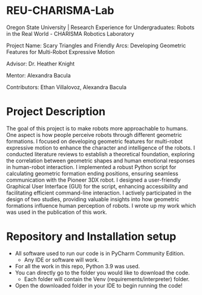 # REU-CHARISMA-Lab

Oregon State University | Research Experience for Undergraduates: Robots in the Real World - CHARISMA Robotics Laboratory

Project Name: Scary Triangles and Friendly Arcs: Developing Geometric Features for Multi-Robot Expressive Motion

Advisor: Dr. Heather Knight

Mentor: Alexandra Bacula

Contributors: Ethan Villalovoz, Alexandra Bacula

# Project Description 

The goal of this project is to make robots more approachable to humans. One aspect is how people perceive robots through different geometric formations. I focused on developing geometric features for multi-robot expressive motion to enhance the character and intelligence of the robots. I conducted literature reviews to establish a theoretical foundation, exploring the correlation between geometric shapes and human emotional responses in human-robot interaction. I implemented a robust Python script for calculating geometric formation ending positions, ensuring seamless communication with the Pioneer 3DX robot. I designed a user-friendly Graphical User Interface (GUI) for the script, enhancing accessibility and facilitating efficient command-line interaction. I actively participated in the design of two studies, providing valuable insights into how geometric formations influence human perception of robots. I wrote up my work which was used in the publication of this work.

# Repository and Installation setup

- All software used to run our code is in PyCharm Community Edition.
  - Any IDE or software will work.
- For all the work in this repo, Python 3.9 was used.
- You can directly go to the folder you would like to download the code.
  - Each folder will contain the Venv (requirements/interpreter) folder.
- Open the downloaded folder in your IDE to begin running the code!
